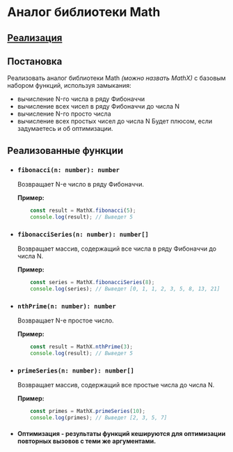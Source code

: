 # Аналог библиотеки Math

## [Реализация](./index.js)

## Постановка

Реализовать аналог библиотеки Math _(можно назвать MathX)_ с базовым набором функций, используя замыкания:
- вычисление N-го числа в ряду Фибоначчи
- вычисление всех чисел в ряду Фибоначчи до числа N 
- вычисление N-го просто числа 
- вычисление всех простых чисел до числа N
Будет плюсом, если задумаетесь и об оптимизации.

## Реализованные функции

- ### `fibonacci(n: number): number`
    Возвращает N-е число в ряду Фибоначчи.
    
    **Пример:**
    ```javascript
        const result = MathX.fibonacci(5);
        console.log(result); // Выведет 5
    ```
- ### `fibonacciSeries(n: number): number[]`
    Возвращает массив, содержащий все числа в ряду Фибоначчи до числа N.
    
    **Пример:**
    ```javascript
        const series = MathX.fibonacciSeries(8);
        console.log(series); // Выведет [0, 1, 1, 2, 3, 5, 8, 13, 21]
    ```
- ### `nthPrime(n: number): number`
  Возвращает N-е простое число.
    
    **Пример:**
    ```javascript
        const result = MathX.nthPrime(3);
        console.log(result); // Выведет 5
    ```
- ### `primeSeries(n: number): number[]`
  Возвращает массив, содержащий все простые числа до числа N.

  **Пример:**
    ```javascript
        const primes = MathX.primeSeries(10);
        console.log(primes); // Выведет [2, 3, 5, 7]
    ```
  
- #### Оптимизация - результаты функций кешируются для оптимизации повторных вызовов с теми же аргументами.